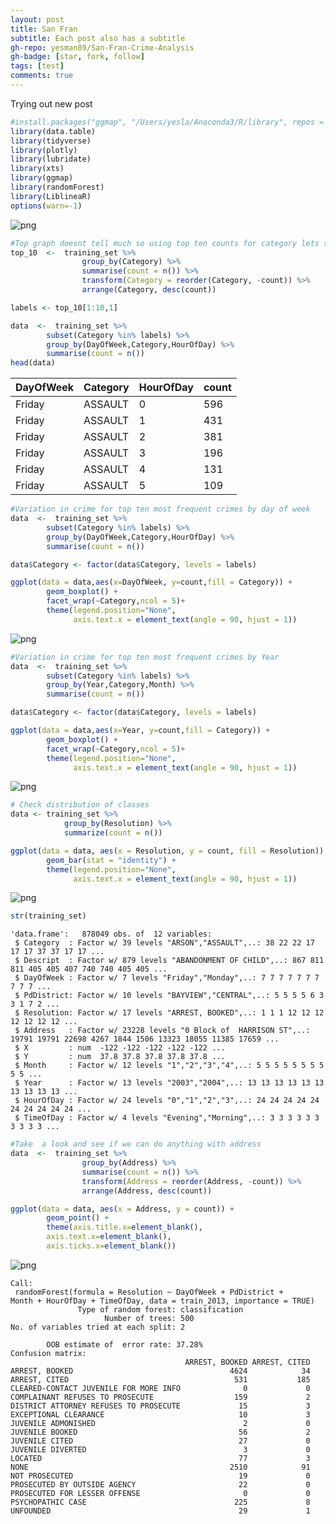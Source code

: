 ```yaml
---
layout: post
title: San Fran
subtitle: Each post also has a subtitle
gh-repo: yesman89/San-Fran-Crime-Analysis
gh-badge: [star, fork, follow]
tags: [test]
comments: true
---
```

Trying out new post


```R
#install.packages("ggmap", "/Users/yesla/Anaconda3/R/library", repos = "http://cran.us.r-project.org" )
library(data.table)
library(tidyverse)
library(plotly)
library(lubridate)
library(xts)
library(ggmap)
library(randomForest)
library(LiblineaR)
options(warn=-1)
```

   


![png](/img/output_8_1.png)



```R
#Top graph doesnt tell much so using top ten counts for category lets see variation in crime by day of weeks
top_10  <-  training_set %>%
                group_by(Category) %>%
                summarise(count = n()) %>%
                transform(Category = reorder(Category, -count)) %>%
                arrange(Category, desc(count))

labels <- top_10[1:10,1]
```


```R
data  <-  training_set %>%
        subset(Category %in% labels) %>%
        group_by(DayOfWeek,Category,HourOfDay) %>%
        summarise(count = n()) 
head(data)
```


<table>
<thead><tr><th scope=col>DayOfWeek</th><th scope=col>Category</th><th scope=col>HourOfDay</th><th scope=col>count</th></tr></thead>
<tbody>
	<tr><td>Friday </td><td>ASSAULT</td><td>0      </td><td>596    </td></tr>
	<tr><td>Friday </td><td>ASSAULT</td><td>1      </td><td>431    </td></tr>
	<tr><td>Friday </td><td>ASSAULT</td><td>2      </td><td>381    </td></tr>
	<tr><td>Friday </td><td>ASSAULT</td><td>3      </td><td>196    </td></tr>
	<tr><td>Friday </td><td>ASSAULT</td><td>4      </td><td>131    </td></tr>
	<tr><td>Friday </td><td>ASSAULT</td><td>5      </td><td>109    </td></tr>
</tbody>
</table>




```R
#Variation in crime for top ten most frequent crimes by day of week
data  <-  training_set %>%
        subset(Category %in% labels) %>%
        group_by(DayOfWeek,Category,HourOfDay) %>%
        summarise(count = n()) 

data$Category <- factor(data$Category, levels = labels)

ggplot(data = data,aes(x=DayOfWeek, y=count,fill = Category)) + 
        geom_boxplot() + 
        facet_wrap(~Category,ncol = 5)+
        theme(legend.position="None",
              axis.text.x = element_text(angle = 90, hjust = 1))
```




![png](/img/output_11_1.png)



```R
#Variation in crime for top ten most frequent crimes by Year
data  <-  training_set %>%
        subset(Category %in% labels) %>%
        group_by(Year,Category,Month) %>%
        summarise(count = n()) 

data$Category <- factor(data$Category, levels = labels)

ggplot(data = data,aes(x=Year, y=count,fill = Category)) + 
        geom_boxplot() + 
        facet_wrap(~Category,ncol = 5)+
        theme(legend.position="None",
              axis.text.x = element_text(angle = 90, hjust = 1))
```




![png](/img/output_12_1.png)



```R
# Check distribution of classes 
data <- training_set %>%
            group_by(Resolution) %>%
            summarize(count = n())

ggplot(data = data, aes(x = Resolution, y = count, fill = Resolution)) +
        geom_bar(stat = "identity") +
        theme(legend.position="None",
              axis.text.x = element_text(angle = 90, hjust = 1))

```




![png](/img/output_13_1.png)



```R
str(training_set)
```

    'data.frame':	878049 obs. of  12 variables:
     $ Category  : Factor w/ 39 levels "ARSON","ASSAULT",..: 38 22 22 17 17 17 37 37 17 17 ...
     $ Descript  : Factor w/ 879 levels "ABANDONMENT OF CHILD",..: 867 811 811 405 405 407 740 740 405 405 ...
     $ DayOfWeek : Factor w/ 7 levels "Friday","Monday",..: 7 7 7 7 7 7 7 7 7 7 ...
     $ PdDistrict: Factor w/ 10 levels "BAYVIEW","CENTRAL",..: 5 5 5 5 6 3 3 1 7 2 ...
     $ Resolution: Factor w/ 17 levels "ARREST, BOOKED",..: 1 1 1 12 12 12 12 12 12 12 ...
     $ Address   : Factor w/ 23228 levels "0 Block of  HARRISON ST",..: 19791 19791 22698 4267 1844 1506 13323 18055 11385 17659 ...
     $ X         : num  -122 -122 -122 -122 -122 ...
     $ Y         : num  37.8 37.8 37.8 37.8 37.8 ...
     $ Month     : Factor w/ 12 levels "1","2","3","4",..: 5 5 5 5 5 5 5 5 5 5 ...
     $ Year      : Factor w/ 13 levels "2003","2004",..: 13 13 13 13 13 13 13 13 13 13 ...
     $ HourOfDay : Factor w/ 24 levels "0","1","2","3",..: 24 24 24 24 24 24 24 24 24 24 ...
     $ TimeOfDay : Factor w/ 4 levels "Evening","Morning",..: 3 3 3 3 3 3 3 3 3 3 ...
    


```R
#Take  a look and see if we can do anything with address
data  <-  training_set %>%
                group_by(Address) %>%
                summarise(count = n()) %>%
                transform(Address = reorder(Address, -count)) %>%
                arrange(Address, desc(count))

ggplot(data = data, aes(x = Address, y = count)) +
        geom_point() + 
        theme(axis.title.x=element_blank(),
        axis.text.x=element_blank(),
        axis.ticks.x=element_blank())
```




![png](/img/output_15_1.png)


    Call:
     randomForest(formula = Resolution ~ DayOfWeek + PdDistrict +      Month + HourOfDay + TimeOfDay, data = train_2013, importance = TRUE) 
                   Type of random forest: classification
                         Number of trees: 500
    No. of variables tried at each split: 2
    
            OOB estimate of  error rate: 37.28%
    Confusion matrix:
                                           ARREST, BOOKED ARREST, CITED
    ARREST, BOOKED                                   4624            34
    ARREST, CITED                                     531           185
    CLEARED-CONTACT JUVENILE FOR MORE INFO              0             0
    COMPLAINANT REFUSES TO PROSECUTE                  159             2
    DISTRICT ATTORNEY REFUSES TO PROSECUTE             15             3
    EXCEPTIONAL CLEARANCE                              10             3
    JUVENILE ADMONISHED                                 2             0
    JUVENILE BOOKED                                    56             2
    JUVENILE CITED                                     27             0
    JUVENILE DIVERTED                                   3             0
    LOCATED                                            77             3
    NONE                                             2510            91
    NOT PROSECUTED                                     19             0
    PROSECUTED BY OUTSIDE AGENCY                       22             0
    PROSECUTED FOR LESSER OFFENSE                       0             0
    PSYCHOPATHIC CASE                                 225             8
    UNFOUNDED                                          29             1